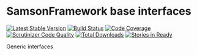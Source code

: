 # SamsonFramework base interfaces

[![Latest Stable Version](https://poser.pugx.org/samsonframework/base/v/stable.svg)](https://packagist.org/packages/samsonframework/base)
[![Build Status](https://scrutinizer-ci.com/g/samsonframework/base/badges/build.png?b=master)](https://scrutinizer-ci.com/g/samsonframework/base/build-status/master)
[![Code Coverage](https://scrutinizer-ci.com/g/samsonframework/base/badges/coverage.png?b=master)](https://scrutinizer-ci.com/g/samsonframework/base/?branch=master)
[![Scrutinizer Code Quality](https://scrutinizer-ci.com/g/samsonframework/base/badges/quality-score.png?b=master)](https://scrutinizer-ci.com/g/samsonframework/base/?branch=master) 
[![Total Downloads](https://poser.pugx.org/samsonframework/base/downloads.svg)](https://packagist.org/packages/samsonframework/base)
[![Stories in Ready](https://badge.waffle.io/samsonframework/base.png?label=ready&title=Ready)](https://waffle.io/samsonframework/base)


Generic interfaces
